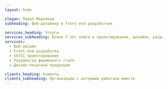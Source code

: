 ```yaml
---
layout: home

slogan: Павел Медников
subheading: Веб-дизайнер и front-end разработчик

services_heading: Услуги
services_subheading: Более 7 лет опыта в проектировании, дизайне, разработке веб-сайтов, мобильных приложений и много другого
services:
  - Веб-дизайн
  - Front-end разработка
  - UX/UI проектирование
  - Разработка фирменного стиля
  - Дизайн печатной продукции

clients_heading: Клиенты
clients_subheading: Организации с которыми работали вместе
---
```


